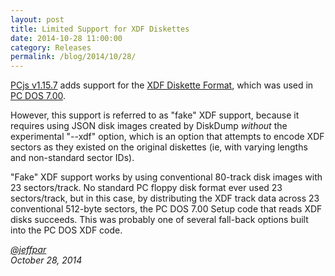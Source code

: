 ```yaml
---
layout: post
title: Limited Support for XDF Diskettes
date: 2014-10-28 11:00:00
category: Releases
permalink: /blog/2014/10/28/
---
```


[PCjs v1.15.7](https://github.com/jeffpar/pcjs/releases/tag/v1.15.7) adds support for the
[XDF Diskette Format](http://www.os2museum.com/wp/the-xdf-diskette-format/), which was used in
[PC DOS 7.00](/disks/pcx86/dos/ibm/7.00/).

However, this support is referred to as "fake" XDF support, because it requires using JSON disk images created
by DiskDump *without* the experimental "--xdf" option, which is an option that attempts to encode XDF sectors as they
existed on the original diskettes (ie, with varying lengths and non-standard sector IDs).

"Fake" XDF support works by using conventional 80-track disk images with 23 sectors/track.  No standard PC floppy disk
format ever used 23 sectors/track, but in this case, by distributing the XDF track data across 23 conventional 512-byte
sectors, the PC DOS 7.00 Setup code that reads XDF disks succeeds.  This was probably one of several fall-back options
built into the PC DOS XDF code.

*[@jeffpar](https://jeffpar.com)*  
*October 28, 2014*
